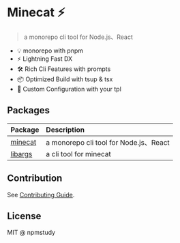 # Minecat ⚡

> a monorepo cli tool for Node.js、React

- 💡 monorepo with pnpm
- ⚡️ Lightning Fast DX
- 🛠️ Rich Cli Features with prompts
- 📦 Optimized Build with tsup & tsx
- 🔩 Custom Configuration with your tpl

## Packages

| Package   | Description        |
| ----------------------------------------------- | :-------------------------------------------------------------------------------------------------------------------------------- |
| [minecat](./packages/core)| a monorepo cli tool for Node.js、React |
| [libargs](./packages/libargs/) | a cli tool for minecat |

## Contribution

See [Contributing Guide](CONTRIBUTING.md).

## License

MIT @ npmstudy
